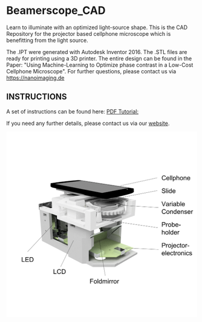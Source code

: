 # Beamerscope_CAD
Learn to illuminate with an optimized light-source shape. This is the CAD Repository for the projector based cellphone microscope which is benefitting from the light source.

The .IPT were generated with Autodesk Inventor 2016. The .STL files are ready for printing using a 3D printer. The entire design can be found in the Paper: "Using Machine-Learning to Optimize phase contrast in a Low-Cost Cellphone Microscope".
For further questions, please contact us via https://nanoimaging.de

## INSTRUCTIONS 
A set of instructions can be found here:
[PDF Tutorial:](https://github.com/bionanoimaging/Beamerscope_CAD/blob/master/Beamerscope_Instructions.pdf)

If you need any further details, please contact us via our [website](nanoimaging.de).

![alt text](https://github.com/bionanoimaging/Beamerscope_CAD/blob/master/CAD_Cellphone_Beamerscope.png "CAD Drawing Beamerscope")
